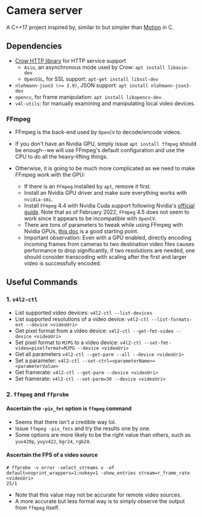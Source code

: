 # Camera server

A C++17 project inspired by, similar to but simpler than
[Motion](https://github.com/Motion-Project/motion) in C.

## Dependencies

* [Crow HTTP library](https://github.com/CrowCpp/Crow) for HTTP service support
  * `Asio`, an  asynchronous mode used by Crow:  `apt install libasio-dev`
  * `OpenSSL`, for SSL support: `apt-get install libssl-dev`
* `nlohmann-json3 (>= 3.9)`, JSON support: `apt install nlohmann-json3-dev`
* `opencv`, for frame manipulation: `apt install libopencv-dev`.
* `v4l-utils`: for manually examining and manipulating local video devices.

### FFmpeg

* FFmpeg is the back-end used by `OpenCV` to decode/encode videos.
* If you don't have an Nvidia GPU, simply issue `apt install ffmpeg` should
be enough--we will use FFmpeg's default configuration and use the CPU to do
all the heavy-lifting things.

* Otherwise, it is going to be much more complicated as we need to make
FFmpeg work with the GPU:
  * If there is an `FFmpeg` installed by `apt`, remove it first.
  * Install an Nvidia GPU driver and make sure everything works with
  `nvidia-smi`.
  * Install `FFmpeg` 4.4 with Nvidia Cuda support following Nvidia's
  [official guide](https://docs.nvidia.com/video-technologies/video-codec-sdk/ffmpeg-with-nvidia-gpu/).
  Note that as of February 2022, `FFmpeg` 4.5 does not seem to work since
  it appears to be incompatible with `OpenCV`.
  * There are tons of parameters to tweak while using FFmpeg with Nvidia GPUs,
  [this doc](https://docs.nvidia.com/video-technologies/video-codec-sdk/ffmpeg-with-nvidia-gpu/) is a good starting point.
  * Important observation: Even with a GPU enabled, directly encoding
  incoming frames from cameras to two destination video files causes
  performance to drop significantly, if two resolutions are needed, one
  should consider transcoding with scaling after the first and larger video
  is successfully encoded.

## Useful Commands

### 1. `v4l2-ctl`

* List supported video devices: `v4l2-ctl --list-devices`
* List supported resolutions of a video device: `v4l2-ctl --list-formats-ext --device <videoUri>`
* Get pixel format from a video device: `v4l2-ctl --get-fmt-video --device <videoUri>`
* Set pixel format to `MJPG` to a video device: `v4l2-ctl --set-fmt-video=pixelformat=MJPG --device <videoUri>`
* Get all parameters `v4l2-ctl --get-parm --all --device <videoUri>`
* Set a parameter: `v4l2-ctl --set-ctrl=<parameterName>=<parameterValue>`
* Get framerate: `v4l2-ctl --get-parm --device <videoUri>`
* Set framerate: `v4l2-ctl --set-parm=30 --device <videoUri>`

### 2. `ffmpeg` and `ffprobe`

#### Ascertain the `-pix_fmt` option is `ffmpeg` command

* Seems that there isn't a credible way lol.
* Issue `ffmpeg -pix_fmts` and try the results one by one.
* Some options are more likely to be the right value than others, such as `yuv420p`, `yuyv422`, `bgr24`, `rgb24`.

#### Ascertain the FPS of a video source
```
# ffprobe -v error -select_streams v -of default=noprint_wrappers=1:nokey=1 -show_entries stream=r_frame_rate <videoUri>
25/1
```
* Note that this value may not be accurate for remote video sources.
* A more accurate but less formal way is to simply observe the output from `ffmpeg` itself.
